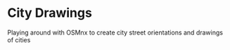 # City Drawings

Playing around with OSMnx to create city street orientations and drawings of cities